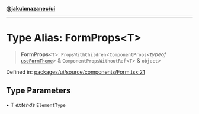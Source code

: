 [**@jakubmazanec/ui**](../README.md)

---

# Type Alias: FormProps\<T\>

> **FormProps**\<`T`\>: `PropsWithChildren`\<`ComponentProps`\<_typeof_
> [`useFormTheme`](../functions/useFormTheme.md)\> & `ComponentPropsWithoutRef`\<`T`\> & `object`\>

Defined in:
[packages/ui/source/components/Form.tsx:21](https://github.com/jakubmazanec/tools/blob/66e975ab265618dba82f8e4c56654145b7ba4db7/packages/ui/source/components/Form.tsx#L21)

## Type Parameters

• **T** _extends_ `ElementType`
